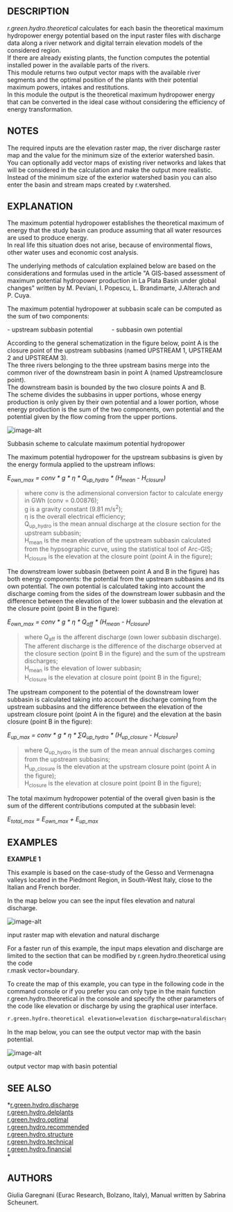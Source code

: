 ## DESCRIPTION

*r.green.hydro.theoretical* calculates for each basin the theoretical
maximum hydropower energy potential based on the input raster files with
discharge data along a river network and digital terrain elevation
models of the considered region.  
If there are already existing plants, the function computes the
potential installed power in the available parts of the rivers.  
This module returns two output vector maps with the available river
segments and the optimal position of the plants with their potential
maximum powers, intakes and restitutions.  
In this module the output is the theoretical maximum hydropower energy
that can be converted in the ideal case without considering the
efficiency of energy transformation.  
  

## NOTES

The required inputs are the elevation raster map, the river discharge
raster map and the value for the minimum size of the exterior watershed
basin.  
You can optionally add vector maps of existing river networks and lakes
that will be considered in the calculation and make the output more
realistic.  
Instead of the minimum size of the exterior watershed basin you can also
enter the basin and stream maps created by r.watershed.  
  

## EXPLANATION

The maximum potential hydropower establishes the theoretical maximum of
energy that the study basin can produce assuming that all water
resources are used to produce energy.  
In real life this situation does not arise, because of environmental
flows, other water uses and economic cost analysis.  
  
The underlying methods of calculation explained below are based on the
considerations and formulas used in the article "A GIS-based assessment
of maximum potential hydropower production in La Plata Basin under
global changes" written by M. Peviani, I. Popescu, L. Brandimarte,
J.Alterach and P. Cuya.  
  
The maximum potential hydropower at subbasin scale can be computed as
the sum of two components:  
  
\- upstream subbasin potential           - subbasin own potential  
  
According to the general schematization in the figure below, point A is
the closure point of the upstream subbasins (named UPSTREAM 1, UPSTREAM
2 and UPSTREAM 3).  
The three rivers belonging to the three upstream basins merge into the
common river of the downstream basin in point A (named Upstreamclosure
point).  
The downstream basin is bounded by the two closure points A and B.  
The scheme divides the subbasins in upper portions, whose energy
production is only given by their own potential and a lower portion,
whose energy production is the sum of the two components, own potential
and the potential given by the flow coming from the upper portions.  
  

![image-alt](r_green_hydro_theoretical_streams.png)  
  
Subbasin scheme to calculate maximum potential hydropower

  
  
The maximum potential hydropower for the upstream subbasins is given by
the energy formula applied to the upstream inflows:  
  

*E<sub>own\_max</sub> = conv \* g \* η \* Q<sub>up\_hydro</sub> \*
(H<sub>mean</sub> - H<sub>closure</sub>)*  

> <span class="small">where conv is the adimensional conversion factor
> to calculate energy in GWh (conv = 0.00876);  
> g is a gravity constant (9.81 m/s<sup>2</sup>);  
> η is the overall electrical efficiency;  
> Q<sub>up\_hydro</sub> is the mean annual discharge at the closure
> section for the upstream subbasin;  
> H<sub>mean</sub> is the mean elevation of the upstream subbasin
> calculated from the hypsographic curve, using the statistical tool of
> Arc-GIS;  
> H<sub>closure</sub> is the elevation at the closure point (point A in
> the figure);</span>  
>   

The downstream lower subbasin (between point A and B in the figure) has
both energy components: the potential from the upstream subbasins and
its own potential. The own potential is calculated taking into account
the discharge coming from the sides of the downstream lower subbasin and
the difference between the elevation of the lower subbasin and the
elevation at the closure point (point B in the figure):  
  

*E<sub>own\_max</sub> = conv \* g \* η \* Q<sub>aff</sub> \*
(H<sub>mean</sub> - H<sub>closure</sub>)*  

> <span class="small">where Q<sub>aff</sub> is the afferent discharge
> (own lower subbasin discharge). The afferent discharge is the
> difference of the discharge observed at the closure section (point B
> in the figure) and the sum of the upstream discharges;  
> H<sub>mean</sub> is the elevation of lower subbasin;  
> H<sub>closure</sub> is the elevation at closure point (point B in the
> figure);</span>  
>   

The upstream component to the potential of the downstream lower subbasin
is calculated taking into account the discharge coming from the upstream
subbasins and the difference between the elevation of the upstream
closure point (point A in the figure) and the elevation at the basin
closure (point B in the figure):  
  

*E<sub>up\_max</sub> = conv \* g \* η \* ∑Q<sub>up\_hydro</sub> \*
(H<sub>up\_closure</sub> - H<sub>closure</sub>)*  

> <span class="small">where Q<sub>up\_hydro</sub> is the sum of the mean
> annual discharges coming from the upstream subbasins;  
> H<sub>up\_closure</sub> is the elevation at the upstream closure point
> (point A in the figure);  
> H<sub>closure</sub> is the elevation at closure point (point B in the
> figure);</span>  
>   

The total maximum hydropower potential of the overall given basin is the
sum of the different contributions computed at the subbasin level:  
  

*E<sub>total\_max</sub> = E<sub>own\_max</sub> + E<sub>up\_max</sub>*  
  

## EXAMPLES

**EXAMPLE 1**  
  
This example is based on the case-study of the Gesso and Vermenagna
valleys located in the Piedmont Region, in South-West Italy, close to
the Italian and French border.  
  
In the map below you can see the input files elevation and natural
discharge.  
  

  
![image-alt](r_green_hydro_theoretical_input.png)  
  
input raster map with elevation and natural discharge

  
  
For a faster run of this example, the input maps elevation and discharge
are limited to the section that can be modified by
r.green.hydro.theoretical using the code  
r.mask vector=boundary.  
  
To create the map of this example, you can type in the following code in
the command console or if you prefer you can only type in the main
function r.green.hydro.theoretical in the console and specify the other
parameters of the code like elevation or discharge by using the
graphical user interface.  

```sh
r.green.hydro.theoretical elevation=elevation discharge=naturaldischarge rivers=streams lakes=lakes basins=basin stream=stream output=out
```

  
In the map below, you can see the output vector map with the basin
potential.  
  

  
![image-alt](r_green_hydro_theoretical_output.png)  
  
output vector map with basin potential

  
  

## SEE ALSO

*[r.green.hydro.discharge](r.green.hydro.discharge.md)  
[r.green.hydro.delplants](r.green.hydro.delplants.md)  
[r.green.hydro.optimal](r.green.hydro.optimal.md)  
[r.green.hydro.recommended](r.green.hydro.recommended.md)  
[r.green.hydro.structure](r.green.hydro.structure.md)  
[r.green.hydro.technical](r.green.hydro.technical.md)  
[r.green.hydro.financial](r.green.hydro.financial.md)  
*

## AUTHORS

Giulia Garegnani (Eurac Research, Bolzano, Italy), Manual written by
Sabrina Scheunert.
